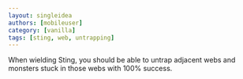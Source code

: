 ```yaml
---
layout: singleidea
authors: [mobileuser]
category: [vanilla]
tags: [sting, web, untrapping]
---
```

When wielding Sting, you should be able to untrap adjacent webs and monsters
stuck in those webs with 100% success.
